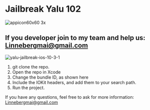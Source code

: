 # Jailbreak Yalu 102 
![appicon60x60 3x](https://user-images.githubusercontent.com/29992468/30249765-83a67cf2-964b-11e7-82b9-50dcaa4c4daf.png)
## If you developer join to my team and help us: Linnebergmai@gmail.com
![yalu-jailbreak-ios-10-3-1](https://user-images.githubusercontent.com/29992468/30249806-39cf1cbe-964c-11e7-86ad-6e11bdc18adc.png)
1. git clone the repo.
2. Open the repo in Xcode
3. Change the bundle ID, as shown here
4. Include the IOKit headers, and add them to your search path.
5. Run the project.


If you have any questions, feel free to ask for more information: Linnebergmai@gmail.com
